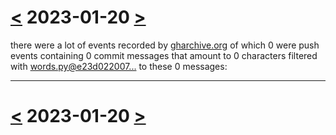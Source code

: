 # [<](2023-01-19.md) 2023-01-20 [>](2023-01-21.md)

there were a lot of events recorded by [gharchive.org](https://www.gharchive.org/) of which 0 were push events containing 0 commit messages that amount to 0 characters filtered with [words.py@e23d022007...](https://github.com/defgsus/good-github/blob/e23d022007992279f9bcb3a9fd40126629d787e2/src/words.py) to these 0 messages:



---

# [<](2023-01-19.md) 2023-01-20 [>](2023-01-21.md)

